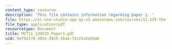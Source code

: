 ```yaml
---
content_type: resource
description: 'This file contains information regarding paper 1. '
file: https://ol-ocw-studio-app-qa.s3.amazonaws.com/courses/11-139-the-city-in-film-spring-2015/0af0217d301e38c81baa73c25c6a5dab_MIT11_139S15_Paper_1.pdf
file_type: application/pdf
resourcetype: Document
title: MIT11_139S15_Paper1.pdf
uid: 0af0217d-301e-38c8-1baa-73c25c6a5dab
---
```

